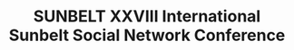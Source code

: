 ---
dateStart: 2008-01-24
dateEnd:
title: "SUNBELT XXVIII International Sunbelt Social Network Conference"
venue: "Tradewinds Island Resort"
organizer: "Russell Duhon, Ann McCranie"
credit:
city: "St. Pete Beach"
state: FL
country: USA
pdfLink: 20080124-sunbelt-network-conference.pdf
venueImages:
---
